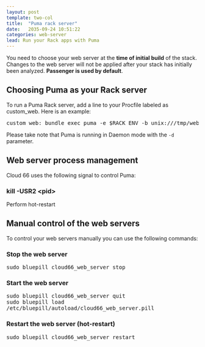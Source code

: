 ```yaml
---
layout: post
template: two-col
title:  "Puma rack server"
date:   2035-09-24 10:51:22
categories: web-server
lead: Run your Rack apps with Puma
---
```




<p class="weighted">
    You need to choose your web server at the <strong>time of initial build</strong> of the stack. Changes to the web server will not be applied after your stack has initially been analyzed. <strong>Passenger is used by default</strong>.
</p>

## Choosing Puma as your Rack server
To run a Puma Rack server, add a line to your Procfile labeled as custom&#95;web. Here is an example:

<pre class='terminal'>
custom&#95;web: bundle exec puma -e $RACK&#95;ENV -b unix:///tmp/web&#95;server.sock --pidfile /tmp/web&#95;server.pid -d
</pre>
Please take note that Puma is running in Daemon mode with the `-d` parameter.

## Web server process management
Cloud 66 uses the following signal to control Puma:

### kill -USR2 &lt;pid>
Perform hot-restart

## Manual control of the web servers
To control your web servers manually you can use the following commands:

### Stop the web server
<p>
<kbd>
	sudo bluepill cloud66&#95;web&#95;server stop
</kbd>
</p>

### Start the web server
<p>
<kbd>
	sudo bluepill cloud66&#95;web&#95;server quit
</kbd><br/>
<kbd>
	sudo bluepill load /etc/bluepill/autoload/cloud66&#95;web&#95;server.pill
</kbd>
</p>

### Restart the web server (hot-restart)
<p>
<kbd>
	sudo bluepill cloud66&#95;web&#95;server restart
</kbd>
</p>